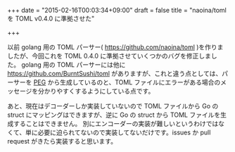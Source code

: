 +++
date = "2015-02-16T00:03:34+09:00"
draft = false
title = "naoina/toml を TOML v0.4.0 に準拠させた"

+++

以前 golang 用の TOML パーサー( https://github.com/naoina/toml )を作りましたが、今回これを TOML 0.4.0 に準拠させていくつかのバグを修正しました。
golang 用の TOML パーサーには他に https://github.com/BurntSushi/toml がありますが、これと違う点としては、パーサーを [PEG](http://ja.wikipedia.org/wiki/Parsing_Expression_Grammar) から生成しているのと、TOML ファイルにエラーがある場合のメッセージを分かりやすくするようにしている点です。

あと、現在はデコーダーしか実装していないので TOML ファイルから Go の struct にマッピングはできますが、逆に Go の struct から TOML ファイルを生成することはできません。
別にエンコーダーの実装が難しいというわけではなくて、単に必要に迫られてないので実装してないだけです。issues か pull request がきたら実装すると思います。
